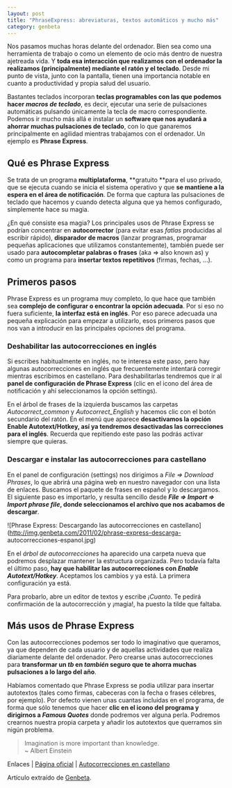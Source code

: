 ```yaml
---
layout: post
title: "PhraseExpress: abreviaturas, textos automáticos y mucho más"
category: genbeta
---
```




Nos pasamos muchas horas delante del ordenador. Bien sea como una herramienta
de trabajo o como un elemento de ocio más dentro de nuestra ajetreada vida. Y
**toda esa interacción que realizamos con el ordenador la realizamos
(principalmente) mediante el ratón y el teclado**. Desde mi punto de vista,
junto con la pantalla, tienen una importancia notable en cuanto a
productividad y propia salud del usuario.

Bastantes teclados incorporan **teclas programables con las que podemos hacer
_macros de teclado_**, es decir, ejecutar una serie de pulsaciones automáticas
pulsando únicamente la tecla de macro correspondiente. Podemos ir mucho más
allá e instalar un **software que nos ayudará a ahorrar muchas pulsaciones de
teclado**, con lo que ganaremos principalmente en agilidad mientras trabajamos
con el ordenador. Un ejemplo es **Phrase Express**.  
  

## Qué es Phrase Express

  
Se trata de un programa **multiplataforma**, **gratuito **para el uso privado,
que se ejecuta cuando se inicia el sistema operativo y que **se mantiene a la
espera en el área de notificación**. De forma que captura las pulsaciones de
teclado que hacemos y cuando detecta alguna que ya hemos configurado,
simplemente hace su magia.

¿En qué consiste esa magia? Los principales usos de Phrase Express se podrían
concentrar en **autocorrector** (para evitar esas _fatlas_ producidas al
escribir rápido), **disparador de macros** (lanzar programas, programar
pequeñas aplicaciones que utilizamos constantemente), también puede ser usado
para **autocompletar palabras o frases** (aka => also known as) y como un
programa para **insertar textos repetitivos** (firmas, fechas, ...).

## Primeros pasos

  
Phrase Express es un programa muy completo, lo que hace que también sea
**complejo de configurar o encontrar la opción adecuada**. Por si eso no fuera
suficiente, **la interfaz está en inglés**. Por eso parece adecuada una
pequeña explicación para empezar a utilizarlo, esos primeros pasos que nos van
a introducir en las principales opciones del programa.

### Deshabilitar las autocorrecciones en inglés

  
Si escribes habitualmente en inglés, no te interesa este paso, pero hay
algunas autocorrecciones en inglés que frecuentemente intentará corregir
mientras escribimos en castellano. Para deshabilitarlas tendremos que ir al
**panel de configuración de Phrase Express** (clic en el icono del área de
notificación y ahí seleccionamos la opción settings).

En el árbol de frases de la izquierda buscamos las carpetas
_Autocorrect_common_ y _Autocorrect_English_ y hacemos clic con el botón
secundario del ratón. En el menú que aparece **desactivamos la opción Enable
Autotext/Hotkey, así ya tendremos desactivadas las correcciones para el
inglés**. Recuerda que repitiendo este paso las podrás activar siempre que
quieras.

### Descargar e instalar las autocorrecciones para castellano

  
En el panel de configuración (settings) nos dirigimos a _File => Download
Phrases_, lo que abrirá una página web en nuestro navegador con una lista de
enlaces. Buscamos el paquete de frases en español y lo descargamos. El
siguiente paso es importarlo, y resulta sencillo desde **_File => Import =>
Import phrase file_, donde seleccionamos el archivo que nos acabamos de
descargar**.

![Phrase Express: Descargando las autocorrecciones en
castellano](http://img.genbeta.com/2011/02/phrase-express-descarga-
autocorrecciones-espanol.jpg)

En el _árbol de autocorrecciones_ ha aparecido una carpeta nueva que podremos
desplazar mantener la estructura organizada. Pero todavía falta el último
paso, **hay que habilitar las autocorrecciones con _Enable Autotext/Hotkey_**.
Aceptamos los cambios y ya está. La primera configuración ya está.

Para probarlo, abre un editor de textos y escribe _¡Cuanto_. Te pedirá
confirmación de la autocorrección y ¡magia!, ha puesto la tilde que faltaba.

## Más usos de Phrase Express

  
Con las autocorrecciones podemos ser todo lo imaginativo que queramos, ya que
dependen de cada usuario y de aquellas actividades que realiza diariamente
delante del ordenador. Pero crearse unas autocorrecciones para **transformar
un _tb_ en _también_ seguro que te ahorra muchas pulsaciones a lo largo del
año**.

Habíamos comentado que Phrase Express se podia utilizar para insertar
autotextos (tales como firmas, cabeceras con la fecha o frases célebres, por
ejemplo). Por defecto vienen unas cuantas incluidas en el programa, de forma
que sólo tenemos que hacer **clic en el icono del programa y dirigirnos a
_Famous Quotes_** donde podremos ver alguna perla. Podremos crearnos nuestra
propia carpeta y añadir los autotextos que querramos sin nigún problema.  

> Imagination is more important than knowledge.  
~ Albert Einstein

Enlaces | [Página oficial](http://www.phraseexpress.com/) | [Autocorrecciones
en castellano](http://www.phraseexpress.com/phrases/AutoCorrect_Espanol.pxp)

Artículo extraído de [Genbeta](http://www.genbeta.com).